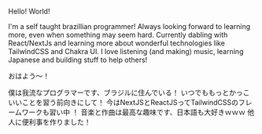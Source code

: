 Hello! World! 

I'm a self taught brazillian programmer!
Always looking forward to learning more, even when something may seem hard.
Currently dabling with React/NextJs and learning more about wonderful technologies like TailwindCSS and Chakra UI.
I love listening (and making) music, learning Japanese and building stuff to help others! 

おはよう〜！

僕は我流なプログラマーです、ブラジルに住んでいる！
いつでももっとかっこいいことを習う前向きにして！
今はNextJSとReactJSってTailwindCSSのフレームワークも習い中 ！
音楽と作曲は最高な趣味です、日本語も大好きｗｗｗ
他人に便利事を作りました！
